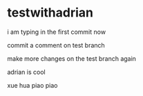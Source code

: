 # testwithadrian

i am typing in the first commit now


commit a comment on test branch 

make more changes on the test branch again

adrian is cool






xue hua piao piao